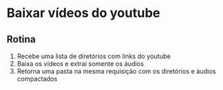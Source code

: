 # Baixar vídeos do youtube

## Rotina

1. Recebe uma lista de diretórios com links do youtube
2. Baixa os vídeos e extraí somente os áudios
3. Retorna uma pasta na mesma requisição com os diretórios e áudios compactados
